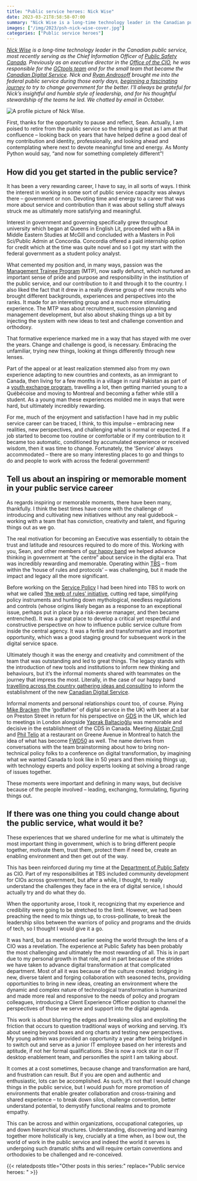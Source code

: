 ```yaml
---
title: "Public service heroes: Nick Wise"
date: 2023-03-21T8:58:58-07:00
summary: "Nick Wise is a long-time technology leader in the Canadian public service, most recently serving as the Chief Information Officer of Public Safety Canada. Previously as an executive director in the Office of the CIO, he was responsible for the GCtools team and for the small team that became the Canadian Digital Service. I’ll always be grateful for Nick’s insightful and humble style of leadership, and for his thoughtful stewardship of the teams he led. We chatted by email in October."
images: ["/img/2023/psh-nick-wise-cover.jpg"]
categories: ["Public service heroes"]
---
```


_[Nick Wise](https://www.linkedin.com/in/nicholas-wise-28126ba/) is a long-time technology leader in the Canadian public service, most recently serving as the Chief Information Officer of [Public Safety Canada](https://www.publicsafety.gc.ca/index-en.aspx). Previously as an executive director in the [Office of the CIO](https://www.canada.ca/en/treasury-board-secretariat/corporate/organization.html#ocio), he was responsible for the [GCtools team](https://en.wikipedia.org/wiki/GCTools) and for the small team that became the [Canadian Digital Service](https://digital.canada.ca/). Nick and [Ryan Androsoff](https://www.linkedin.com/in/ryanandrosoff/) brought me into the federal public service during those early days, [beginning a fascinating journey](https://web.archive.org/web/20211021235832/https://digital.canada.ca/beginning-the-conversation/full-report/) to try to change government for the better. I’ll always be grateful for Nick’s insightful and humble style of leadership, and for his thoughtful stewardship of the teams he led. We chatted by email in October._

<img src="/img/2023/psh-nick-wise.jpg" class="img-blog-side" alt="A profile picture of Nick Wise." title="Nick Wise">

First, thanks for the opportunity to pause and reflect, Sean. Actually, I am poised to retire from the public service so the timing is great as I am at that confluence – looking back on years that have helped define a good deal of my contribution and identity, professionally, and looking ahead and contemplating where next to devote meaningful time and energy. As Monty Python would say, “and now for something completely different”!

## How did you get started in the public service?

It has been a very rewarding career, I have to say, in all sorts of ways. I think the interest in working in some sort of public service capacity was always there – government or non. Devoting time and energy to a career that was more about service and contribution than it was about selling stuff always struck me as ultimately more satisfying and meaningful.

Interest in government and governing specifically grew throughout university which began at Queens in English Lit, proceeded with a BA in Middle Eastern Studies at McGill and concluded with a Masters in Poli Sci/Public Admin at Concordia. Concordia offered a paid internship option for credit which at the time was quite novel and so I got my start with the federal government as a student policy analyst. 

What cemented my position and, in many ways, passion was the [Management Trainee Program](https://www.tbs-sct.canada.ca/pubs_pol/hrpubs/TB_856/mtpp01-eng.asp) (MTP), now sadly defunct, which nurtured an important sense of pride and purpose and responsibility in the institution of the public service, and our contribution to it and through it to the country. I also liked the fact that it drew in a really diverse group of new recruits who brought different backgrounds, experiences and perspectives into the ranks. It made for an interesting group and a much more stimulating experience. The MTP was about recruitment, succession planning and management development, but also about shaking things up a bit by injecting the system with new ideas to test and challenge convention and orthodoxy.

That formative experience marked me in a way that has stayed with me over the years. Change and challenge is good, is necessary. Embracing the unfamiliar, trying new things, looking at things differently through new lenses.

Part of the appeal or at least realization stemmed also from my own experience adapting to new countries and contexts, as an immigrant to Canada, then living for a few months in a village in rural Pakistan as part of a [youth exchange program](https://en.wikipedia.org/wiki/Canada_World_Youth), travelling a lot, then getting married young to a Québécoise and moving to Montreal and becoming a father while still a student. As a young man these experiences molded me in ways that were hard, but ultimately incredibly rewarding.

For me, much of the enjoyment and satisfaction I have had in my public service career can be traced, I think, to this impulse – embracing new realities, new perspectives, and challenging what is normal or expected. If a job started to become too routine or comfortable or if my contribution to it became too automatic, conditioned by accumulated experience or received wisdom, then it was time to change. Fortunately, the ‘Service’ always accommodated – there are so many interesting places to go and things to do and people to work with across the federal government!

## Tell us about an inspiring or memorable moment in your public service career

As regards inspiring or memorable moments, there have been many, thankfully. I think the best times have come with the challenge of introducing and cultivating new initiatives without any real guidebook – working with a team that has conviction, creativity and talent, and figuring things out as we go. 

The real motivation for becoming an Executive was essentially to obtain the trust and latitude and resources required to do more of this. Working with you, Sean, and other members of [our happy band](https://web.archive.org/web/20211022132351/https://digital.canada.ca/beginning-the-conversation/) we helped advance thinking in government at “the centre” about service in the digital era. That was incredibly rewarding and memorable. Operating within [TBS](https://www.canada.ca/en/treasury-board-secretariat.html) – from within the ‘house of rules and protocols’ – was challenging, but it made the impact and legacy all the more significant. 

Before working on the [Service Policy](https://www.tbs-sct.canada.ca/pol/doc-eng.aspx?id=27916) I had been hired into TBS to work on what we called [‘the web of rules’ initiative](https://publications.gc.ca/collections/collection_2011/sct-tbs/BT22-120-2009-eng.pdf), cutting red tape, simplifying policy instruments and hunting down mythological, needless regulations and controls (whose origins likely began as a response to an exceptional issue, perhaps put in place by a risk-averse manager, and then became entrenched). It was a great place to develop a critical yet respectful and constructive perspective on how to influence public service culture from inside the central agency. It was a fertile and transformative and important opportunity, which was a good staging ground for subsequent work in the digital service space. 

Ultimately though it was the energy and creativity and commitment of the team that was outstanding and led to great things. The legacy stands with the introduction of new tools and institutions to inform new thinking and behaviours, but it’s the informal moments shared with teammates on the journey that impress the most. Literally, in the case of our happy band [travelling across the country gathering ideas and consulting](https://web.archive.org/web/20211021235832/https://digital.canada.ca/beginning-the-conversation/full-report/) to inform the establishment of the new [Canadian Digital Service](https://digital.canada.ca/). 

Informal moments and personal relationships count too, of course. Plying [Mike Bracken](https://public.digital/people/mike-bracken) (the ‘godfather’ of digital service in the UK) with beer at a bar on Preston Street in return for his perspective on [GDS](https://gds.blog.gov.uk/) in the UK, which led to meetings in London alongside [Yaprak Baltacioğlu](https://www.linkedin.com/in/yapbalta/) was memorable and decisive in the establishment of the CDS in Canada. Meeting [Alistair Croll](https://www.linkedin.com/in/alistaircroll/) and [Phil Telio](https://www.linkedin.com/in/telio/) at a restaurant on Greene Avenue in Montreal to hatch the idea of what has become [FWD50](https://www.fwd50.com/) as well. The name derives from conversations with the team brainstorming about how to bring non-technical policy folks to a conference on digital transformation, by imagining what we wanted Canada to look like in 50 years and then mixing things up, with technology experts and policy experts looking at solving a broad range of issues together.

These moments were important and defining in many ways, but decisive because of the people involved – leading, exchanging, formulating, figuring things out. 

## If there was one thing you could change about the public service, what would it be?

These experiences that we shared underline for me what is ultimately the most important thing in government, which is to bring different people together, motivate them, trust them, protect them if need be, create an enabling environment and then get out of the way. 

This has been reinforced during my time at the [Department of Public Safety](https://www.publicsafety.gc.ca/index-en.aspx) as CIO. Part of my responsibilities at TBS included community development for CIOs across government, but after a while, I thought, to really understand the challenges they face in the era of digital service, I should actually try and do what they do. 

When the opportunity arose, I took it, recognizing that my experience and credibility were going to be stretched to the limit. However, we had been preaching the need to mix things up, to cross-pollinate, to break the leadership silos between the warriors of policy and programs and the druids of tech, so I thought I would give it a go. 

It was hard, but as mentioned earlier seeing the world through the lens of a CIO was a revelation. The experience at Public Safety has been probably the most challenging and ultimately the most rewarding of all. This is in part due to my personal growth in that role, and in part because of the strides we have taken to advance digital transformation at that complicated department. Most of all it was because of the culture created: bridging in new, diverse talent and forging collaboration with seasoned techs, providing opportunities to bring in new ideas, creating an environment where the dynamic and complex nature of technological transformation is humanized and made more real and responsive to the needs of policy and program colleagues, introducing a Client Experience Officer position to channel the perspectives of those we serve and support into the digital agenda. 

This work is about blurring the edges and breaking silos and exploiting the friction that occurs to question traditional ways of working and serving. It’s about seeing beyond boxes and org charts and testing new perspectives. My young admin was provided an opportunity a year after being bridged in to switch out and serve as a junior IT employee based on her interests and aptitude, if not her formal qualifications. She is now a rock star in our IT desktop enablement team, and personifies the spirit I am talking about. 

It comes at a cost sometimes, because change and transformation are hard, and frustration can result. But if you are open and authentic and enthusiastic, lots can be accomplished. As such, it’s not that I would change things in the public service, but I would push for more promotion of environments that enable greater collaboration and cross-training and shared experience – to break down silos, challenge convention, better understand potential, to demystify functional realms and to promote empathy. 

This can be across and within organizations, occupational categories, up and down hierarchical structures. Understanding, discovering and learning together more holistically is key, crucially at a time when, as I bow out, the world of work in the public service and indeed the world it serves is undergoing such dramatic shifts and will require certain conventions and orthodoxies to be challenged and re-conceived.

{{< relatedposts title="Other posts in this series:" replace="Public service heroes: " >}}
